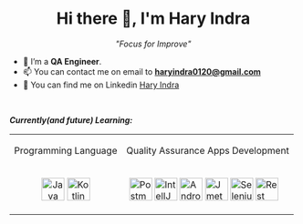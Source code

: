 <h1 align="center">Hi there 👋, I'm Hary Indra</h1>
<p align="center" style="font-style: italic;">"Focus for Improve"</p>

- 🌱 I’m a **QA Engineer**.
- 📫 You can contact me on email to **haryindra0120@gmail.com**
- 🏣 You can find me on Linkedin <a href="https://www.linkedin.com/in/hary-indra/">Hary Indra</a>

<br/>

_***Currently(and future) Learning:***_
<table>
  <tr>
    <td class="border_l border_r border_t border_b selected">
      <div class="wrap">
        <div style="margin: 10px 5px, font-weight: bold;">
          <p align="center">Programming Language</p>
        </div>
      </div>
    </td>
    <td class="border_l border_r border_t border_b selected">
      <div class="wrap">
        <div style="margin: 10px 5px, font-weight: bold;">
          <p align="center">Quality Assurance Apps Development</p>
        </div>
      </div>
    </td>
  </tr>
  
  <tr>
  <td class="border_l border_r border_t border_b selected">
    <div class="wrap">
      <div style="margin: 10px 5px;">
        <p align="center">
          <img src="https://cdn.icon-icons.com/icons2/2415/PNG/512/java_original_logo_icon_146458.png" alt="Java" width="40" height="40"/>
          <img src="https://logowik.com/content/uploads/images/kotlin.jpg" alt="Kotlin" width="40" height="40"/>
        </p>
      </div>
    </div>
  </td>
    <td class="border_l border_r border_t border_b selected">
    <div class="wrap">
      <div style="margin: 10px 5px;">
        <p align="left">
          <img src="https://logowik.com/content/uploads/images/postman-api-platform6643.logowik.com.webp" alt="Postman" width="40" height="40"/>
          <img src="https://encrypted-tbn0.gstatic.com/images?q=tbn:ANd9GcQZHQE89O5n7JuJZLQE3MCBysxZx3Y-JMiSGQ&s" alt="IntelIJ IDEA" width="40" height="40"/>
           <img src="https://pbs.twimg.com/media/FwMqYA-WIA0E6Rw.jpg:large" alt="Android Studio" width="40" height="40"/>
          <img src="https://upload.wikimedia.org/wikipedia/commons/2/22/Apache_JMeter.png" alt="Jmeter" width="40" height="40"/>
          <img src="https://upload.wikimedia.org/wikipedia/commons/d/d5/Selenium_Logo.png" alt="Selenium" width="40" height="40"/>
          <img src="https://media.licdn.com/dms/image/D4D12AQEeNNHq05k7MA/article-cover_image-shrink_720_1280/0/1687786979245?e=2147483647&v=beta&t=AVc2G-hvHNjTMklQtEt6qlby2l79Bf5dBBkUB5DBRe0" alt="Rest API" width="40" height="40"/>
        </p>
      </div>
    </div>
  </td>
  </tr>
</table>
